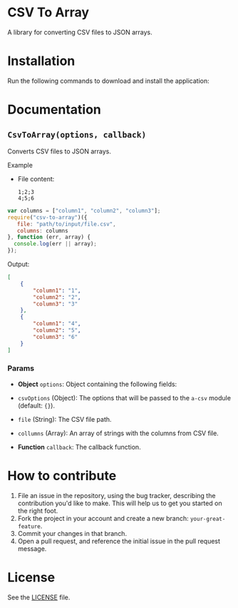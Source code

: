 CSV To Array
============
A library for converting CSV files to JSON arrays.

# Installation
Run the following commands to download and install the application:


# Documentation
## `CsvToArray(options, callback)`
Converts CSV files to JSON arrays.

Example

 - File content:

   ```csv
   1;2;3
   4;5;6
   ```

```js
var columns = ["column1", "column2", "column3"];
require("csv-to-array")({
   file: "path/to/input/file.csv",
   columns: columns
}, function (err, array) {
  console.log(err || array);
});
```

Output:

```json
[
    {
        "column1": "1",
        "column2": "2",
        "column3": "3"
    },
    {
        "column1": "4",
        "column2": "5",
        "column3": "6"
    }
]
```

### Params
- **Object** `options`: Object containing the following fields:
 - `csvOptions` (Object): The options that will be passed to the `a-csv` module (default: `{}`).
 - `file` (String): The CSV file path.
 - `collumns` (Array): An array of strings with the columns from CSV file.

- **Function** `callback`: The callback function.



# How to contribute

1. File an issue in the repository, using the bug tracker, describing the
   contribution you'd like to make. This will help us to get you started on the
   right foot.
2. Fork the project in your account and create a new branch:
   `your-great-feature`.
3. Commit your changes in that branch.
4. Open a pull request, and reference the initial issue in the pull request
   message.

# License
See the [LICENSE](./LICENSE) file.

